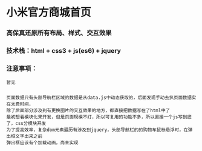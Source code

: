 # 小米官方商城首页
### 高保真还原所有布局、样式、交互效果
### 技术栈：html + css3 + js(es6) + jquery
###  注意事项：
```
暂无
```
### 
```
页面数据只有头部导航栏区域的数据是从data.js中动态获取的，后面发现手动去扒页面数据实在太费时间，
除了后面部分涉及到有更换图片的交互效果的地方，都直接把数据写在了html中了
最初想着模块化来开发，但是页面规模不打，所以可复用的功能不多，所以直接一个js写到底了，css分模块开发
为了提高效率，复杂dom元素遍历有涉及到jquery，头部导航栏的的购物车鼠标悬浮时，在弹出框文字出来之前
弹出框应该有个加载动画，尚未实现 
```